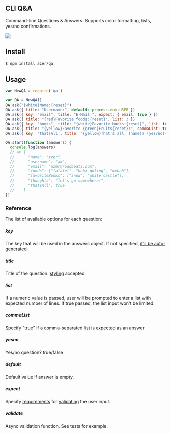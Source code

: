 ## CLI Q&A

Command-line Questions & Answers. Supports color formatting, lists, yes/no confirmations.

![](https://cldup.com/yaS8YF7scZ.png)

## Install

```bash
$ npm install azer/qa
```

## Usage

```js
var NewQA = require('qa')

var QA = NewQA()
QA.ask("{white}Name:{reset}")
QA.ask({ title: "Username:", default: process.env.USER })
QA.ask({ key: "email", title: "E-Mail:", expect: { email: true } })
QA.ask({ title: "{red}Favorite foods:{reset}", list: 3 })
QA.ask({ key: "books", title: "{white}Favorite books:{reset}", list: true })
QA.ask({ title: "{yellow}Favorite {green}Fruits{reset}:", commaList: true })
QA.ask({ key: 'thatsAll', title: "{yellow}That's all, {name}? (yes/no){reset}", yesno: true })

QA.start(function (answers) {
  console.log(answers)
  // => {
  //      "name": "Azer",
  //      "username": "ak",
  //      "email": "azer@roadbeats.com",
  //      "foods": ["falafel", "babi guling", "kebab"],
  //      "favoriteBooks": ["snow", "white castle"],
  //      "thoughts": "let's go somewhere!",
  //      "thatsAll": true
  //    }
})
```

### Reference

The list of available options for each question:

##### key
The key that will be used in the answers object. If not specified, [it'll be auto-generated](http://github.com/azer/variable-name)

##### title
Title of the question. [styling](http://github.com/azer/style-format) accepted.

##### list
If a numeric value is passed, user will be prompted to enter a list with expected number of lines. If true passed, the list input won't be limited.

##### commaList
Specify "true" if a comma-separated list is expected as an answer

##### yesno
Yes/no question? true/false

##### default
Default value if answer is empty.

##### expect
Specify [requirements](https://github.com/azer/validate-value#reference) for [validating](https://github.com/azer/validate-value) the user input.

##### validate
Async validation function. See tests for example.
